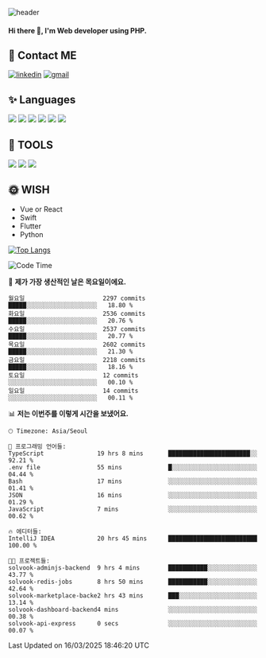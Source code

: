 ![header](https://capsule-render.vercel.app/api?type=waving&color=auto&height=300&section=header&text=Elin&fontSize=90&animation=twinkling)

#### Hi there 👋, I'm <b>Web developer</b> using PHP. ####

<!--
- 🔭 I’m currently working on Uniwill
- 🌱 I’m currently learning Vue or React or Python.
-->

<!---#### I am PHP developer --->

## 💌 Contact ME ###
[<img src='https://img.shields.io/badge/-EunjiKo-%230A66C2?style=flat-square&logo=LinkedIn&logoColor=white' alt='linkedin'>](https://www.linkedin.com/in/https://www.linkedin.com/in/eunji-ko-00a907164//)  [<img src='https://img.shields.io/badge/-einee214%40gmail.com-%23EA4335?style=flat-square&logo=Gmail&logoColor=white' alt='gmail'>](einee214@gmail.com)  


## ✨ Languages
<img src='https://img.shields.io/badge/-PHP-%23777BB4?style=for-the-badge&logo=PHP&logoColor=white'> <img src='https://img.shields.io/badge/-Laravel-%23FF2D20?style=for-the-badge&logo=Laravel&logoColor=white'> <img src='https://img.shields.io/badge/Jquery-%230769AD?style=for-the-badge&logo=Jquery&logoColor=white'> <img src='https://img.shields.io/badge/CSS3-%231572B6?style=for-the-badge&logo=CSS3&logoColor=white'> <img src='https://img.shields.io/badge/Bootstrap-%237952B3?style=for-the-badge&logo=Bootstrap&logoColor=white' > <img src='https://img.shields.io/badge/MySQL-%234479A1?style=for-the-badge&logo=MySQL&logoColor=white' >

## 🌷 TOOLS
<img src='https://img.shields.io/badge/PHPSTORM-%23000000?style=for-the-badge&logo=PhpStorm&logoColor=white' > <img src='https://img.shields.io/badge/GitLab-%23FCA121?style=for-the-badge&logo=GitLab&logoColor=white' > <img src='https://img.shields.io/badge/GitHub-%23181717?style=for-the-badge&logo=GitHub&logoColor=white'>


## 🌞 WISH
- Vue or React
- Swift
- Flutter
- Python


[![Top Langs](https://github-readme-stats.vercel.app/api/top-langs/?username=ein214&layout=compact)](https://github.com/anuraghazra/github-readme-stats)

<!--START_SECTION:waka-->
![Code Time](http://img.shields.io/badge/Code%20Time-4%2C101%20hrs%209%20mins-blue)

📅 **제가 가장 생산적인 날은 목요일이에요.** 

```text
월요일                      2297 commits        █████░░░░░░░░░░░░░░░░░░░░   18.80 % 
화요일                      2536 commits        █████░░░░░░░░░░░░░░░░░░░░   20.76 % 
수요일                      2537 commits        █████░░░░░░░░░░░░░░░░░░░░   20.77 % 
목요일                      2602 commits        █████░░░░░░░░░░░░░░░░░░░░   21.30 % 
금요일                      2218 commits        █████░░░░░░░░░░░░░░░░░░░░   18.16 % 
토요일                      12 commits          ░░░░░░░░░░░░░░░░░░░░░░░░░   00.10 % 
일요일                      14 commits          ░░░░░░░░░░░░░░░░░░░░░░░░░   00.11 % 
```


📊 **저는 이번주를 이렇게 시간을 보냈어요.** 

```text
🕑︎ Timezone: Asia/Seoul

💬 프로그래밍 언어들: 
TypeScript               19 hrs 8 mins       ███████████████████████░░   92.21 % 
.env file                55 mins             █░░░░░░░░░░░░░░░░░░░░░░░░   04.44 % 
Bash                     17 mins             ░░░░░░░░░░░░░░░░░░░░░░░░░   01.41 % 
JSON                     16 mins             ░░░░░░░░░░░░░░░░░░░░░░░░░   01.29 % 
JavaScript               7 mins              ░░░░░░░░░░░░░░░░░░░░░░░░░   00.62 % 

🔥 에디터들: 
IntelliJ IDEA            20 hrs 45 mins      █████████████████████████   100.00 % 

🐱‍💻 프로젝트들: 
solvook-adminjs-backend  9 hrs 4 mins        ███████████░░░░░░░░░░░░░░   43.77 % 
solvook-redis-jobs       8 hrs 50 mins       ███████████░░░░░░░░░░░░░░   42.64 % 
solvook-marketplace-backe2 hrs 43 mins       ███░░░░░░░░░░░░░░░░░░░░░░   13.14 % 
solvook-dashboard-backend4 mins              ░░░░░░░░░░░░░░░░░░░░░░░░░   00.38 % 
solvook-api-express      0 secs              ░░░░░░░░░░░░░░░░░░░░░░░░░   00.07 % 
```


 Last Updated on 16/03/2025 18:46:20 UTC
<!--END_SECTION:waka-->

<!---![GitHub stats](https://github-readme-stats.vercel.app/api?username=ein214&show_icons=true&theme=dracula)  --->



